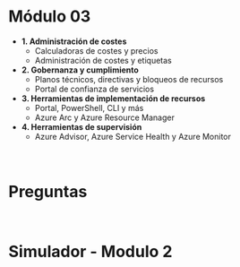 Módulo 03  
==  

- **1. Administración de costes**
    - Calculadoras de costes y precios
    - Administración de costes y etiquetas
- **2. Gobernanza y cumplimiento**
    - Planos técnicos, directivas y bloqueos de recursos
    - Portal de confianza de servicios
- **3. Herramientas de implementación de recursos**
    - Portal, PowerShell, CLI y más
    - Azure Arc y Azure Resource Manager
- **4. Herramientas de supervisión**
    - Azure Advisor, Azure Service Health y Azure Monitor

\
Preguntas
==  


\
Simulador - Modulo 2
==  